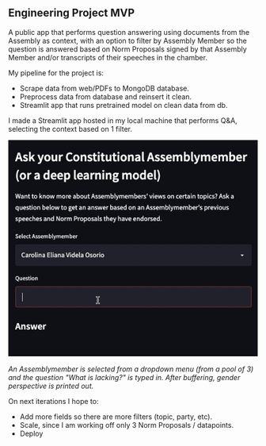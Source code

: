## Engineering Project MVP
A public app that performs question answering using documents from the Assembly as context, with an option to filter by Assembly Member so the question is answered based on Norm Proposals signed by that Assembly Member and/or transcripts of their speeches in the chamber.


My pipeline for the project is:
- Scrape data from web/PDFs to MongoDB database.
- Preprocess data from database and reinsert it clean.
- Streamlit app that runs pretrained model on clean data from db.


I made a Streamlit app hosted in my local machine that performs Q&A, selecting the context based on 1 filter.

![](https://github.com/Lwaggaman/Engineering_Project/blob/main/Deliverables/ezgif.com-gif-maker.gif)

*An Assemblymember is selected from a dropdown menu (from a pool of 3) and the question "What is lacking?" is typed in. After buffering, *gender perspective* is printed out.*


On next iterations I hope to:
- Add more fields so there are more filters (topic, party, etc).
- Scale, since I am working off only 3 Norm Proposals / datapoints.
- Deploy 
